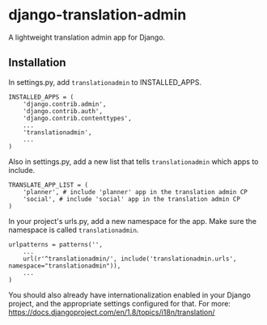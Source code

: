 # django-translation-admin
A lightweight translation admin app for Django.

## Installation
In settings.py, add `translationadmin` to INSTALLED_APPS.

```
INSTALLED_APPS = (
    'django.contrib.admin',
    'django.contrib.auth',
    'django.contrib.contenttypes',
    ...
    'translationadmin',
    ...
)
```

Also in settings.py, add a new list that tells `translationadmin` which apps to include.

```
TRANSLATE_APP_LIST = (
    'planner', # include 'planner' app in the translation admin CP
    'social', # include 'social' app in the translation admin CP
)
```

In your project's urls.py, add a new namespace for the app. Make sure the namespace is called `translationadmin`.

```
urlpatterns = patterns('',
    ...
    url(r'^translationadmin/', include('translationadmin.urls', namespace="translationadmin")),
    ...
)
```

You should also already have internationalization enabled in your Django project, and the appropriate settings configured for that. For more: https://docs.djangoproject.com/en/1.8/topics/i18n/translation/
